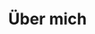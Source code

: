 ---
title: "Über mich"
date: 
heading : "Hier kommt mein FIRMENNAME"
company_description : "We are specialized in developing forward-thinking brand identities, websites, illustration and animation for all types of customers. And we do this by bringing our customers through each phase of the design process with us."
person_description : "Hier kommt mein Text über mich."
person_image: images/about/jake-nackos-IF9TK5Uy-KI-unsplash.jpg

---